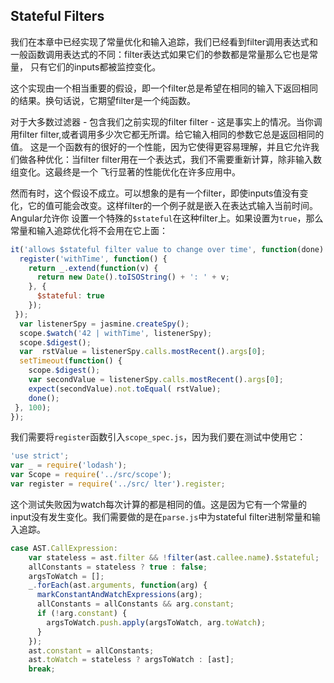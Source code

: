 ## Stateful Filters
我们在本章中已经实现了常量优化和输入追踪，我们已经看到filter调用表达式和一般函数调用表达式的不同：filter表达式如果它们的参数都是常量那么它也是常量，
只有它们的inputs都被监控变化。

这个实现由一个相当重要的假设，即一个filter总是希望在相同的输入下返回相同的结果。换句话说，它期望filter是一个纯函数。

对于大多数过滤器 - 包含我们之前实现的filter filter - 这是事实上的情况。当你调用filter filter,或者调用多少次它都无所谓。给它输入相同的参数它总是返回相同的值。
这是一个函数有的很好的一个性能，因为它使得更容易理解，并且它允许我们做各种优化：当filter filter用在一个表达式，我们不需要重新计算，除非输入数组变化。这最终是一个
飞行显著的性能优化在许多应用中。

然而有时，这个假设不成立。可以想象的是有一个filter，即使inputs值没有变化，它的值可能会改变。这样filter的一个例子就是嵌入在表达式输入当前时间。Angular允许你
设置一个特殊的`$stateful`在这种filter上。如果设置为`true`，那么常量和输入追踪优化将不会用在它上面：
```js
it('allows $stateful filter value to change over time', function(done) {
  register('withTime', function() {
    return _.extend(function(v) {
      return new Date().toISOString() + ': ' + v;
    }, {
      $stateful: true
    });
 });
  var listenerSpy = jasmine.createSpy();
  scope.$watch('42 | withTime', listenerSpy);
  scope.$digest();
  var  rstValue = listenerSpy.calls.mostRecent().args[0];
  setTimeout(function() {
    scope.$digest();
    var secondValue = listenerSpy.calls.mostRecent().args[0];
    expect(secondValue).not.toEqual( rstValue);
    done();
 }, 100);
});
```
我们需要将`register`函数引入`scope_spec.js`，因为我们要在测试中使用它：
```js
'use strict';
var _ = require('lodash');
var Scope = require('../src/scope');
var register = require('../src/ lter').register;
```
这个测试失败因为watch每次计算的都是相同的值。这是因为它有一个常量的input没有发生变化。我们需要做的是在`parse.js`中为stateful filter进制常量和输入追踪。
```js
case AST.CallExpression:
    var stateless = ast.filter && !filter(ast.callee.name).$stateful;
    allConstants = stateless ? true : false;
    argsToWatch = [];
    _.forEach(ast.arguments, function(arg) {
      markConstantAndWatchExpressions(arg);
      allConstants = allConstants && arg.constant;
      if (!arg.constant) {
        argsToWatch.push.apply(argsToWatch, arg.toWatch);
      }
    });
    ast.constant = allConstants;
    ast.toWatch = stateless ? argsToWatch : [ast];
    break;
```